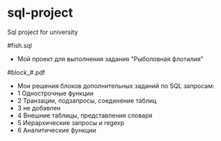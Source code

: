 # sql-project
Sql project for university

#fish.sql 
- Мой проект для выполнения задания "Рыболовная флотилия"

#block_#.pdf
- Мои решения блоков дополнительных заданий по SQL запросам:
- 1 Однострочные функции
- 2 Транзации, подзапросы, соединение таблиц
- 3 не добавлен
- 4 Внешние таблицы, представления словаря
- 5 Иерархические запросы и regexp
- 6 Аналитические функции

